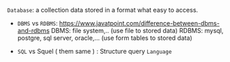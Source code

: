 `Database`: a collection data stored in a format what easy to access.

- `DBMS` vs `RDBMS`: https://www.javatpoint.com/difference-between-dbms-and-rdbms
  DBMS: file system,.. (use file to stored data)
  RDBMS: mysql, postgre, sql server, oracle,... (use form tables to stored data)

- `SQL` vs Squel ( them same ) : Structure query `Language`
